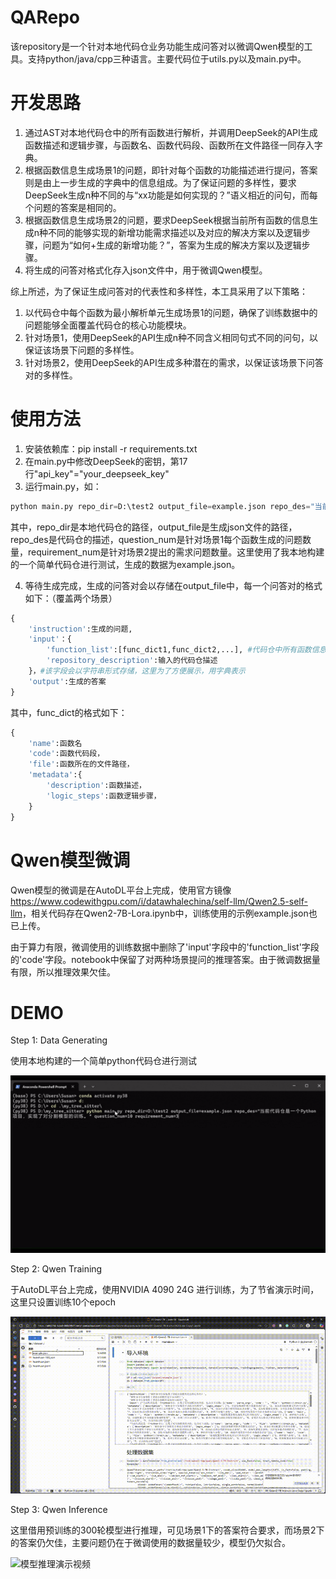 # QARepo
该repository是一个针对本地代码仓业务功能生成问答对以微调Qwen模型的工具。支持python/java/cpp三种语言。主要代码位于utils.py以及main.py中。

# 开发思路
1. 通过AST对本地代码仓中的所有函数进行解析，并调用DeepSeek的API生成函数描述和逻辑步骤，与函数名、函数代码段、函数所在文件路径一同存入字典。
2. 根据函数信息生成场景1的问题，即针对每个函数的功能描述进行提问，答案则是由上一步生成的字典中的信息组成。为了保证问题的多样性，要求DeepSeek生成n种不同的与“xx功能是如何实现的？”语义相近的问句，而每个问题的答案是相同的。
3. 根据函数信息生成场景2的问题，要求DeepSeek根据当前所有函数的信息生成n种不同的能够实现的新增功能需求描述以及对应的解决方案以及逻辑步骤，问题为“如何+生成的新增功能？”，答案为生成的解决方案以及逻辑步骤。
4. 将生成的问答对格式化存入json文件中，用于微调Qwen模型。

综上所述，为了保证生成问答对的代表性和多样性，本工具采用了以下策略：
1. 以代码仓中每个函数为最小解析单元生成场景1的问题，确保了训练数据中的问题能够全面覆盖代码仓的核心功能模块。
1. 针对场景1，使用DeepSeek的API生成n种不同含义相同句式不同的问句，以保证该场景下问题的多样性。
2. 针对场景2，使用DeepSeek的API生成多种潜在的需求，以保证该场景下问答对的多样性。

# 使用方法
1. 安装依赖库：pip install -r requirements.txt
2. 在main.py中修改DeepSeek的密钥，第17行"api_key"="your_deepseek_key"
3. 运行main.py，如： 
```python
python main.py repo_dir=D:\test2 output_file=example.json repo_des="当前代码仓是一个Python项目，实现了对分割模型的训练。" question_num=10 requirement_num=3
```
其中，repo_dir是本地代码仓的路径，output_file是生成json文件的路径，repo_des是代码仓的描述，question_num是针对场景1每个函数生成的问题数量，requirement_num是针对场景2提出的需求问题数量。这里使用了我本地构建的一个简单代码仓进行测试，生成的数据为example.json。

4. 等待生成完成，生成的问答对会以存储在output_file中，每一个问答对的格式如下：（覆盖两个场景）
```python
{
    'instruction':生成的问题,
    'input'：{
        'function_list':[func_dict1,func_dict2,...], #代码仓中所有函数信息的字典列表
        'repository_description':输入的代码仓描述
    }，#该字段会以字符串形式存储，这里为了方便展示，用字典表示
    'output':生成的答案
}
```

其中，func_dict的格式如下：
```python
{
    'name':函数名
    'code':函数代码段，
    'file':函数所在的文件路径，
    'metadata':{
        'description':函数描述，
        'logic_steps':函数逻辑步骤，
    }
}
```

# Qwen模型微调
Qwen模型的微调是在AutoDL平台上完成，使用官方镜像<https://www.codewithgpu.com/i/datawhalechina/self-llm/Qwen2.5-self-llm>，相关代码存在Qwen2-7B-Lora.ipynb中，训练使用的示例example.json也已上传。

由于算力有限，微调使用的训练数据中删除了'input'字段中的'function_list'字段的'code'字段。notebook中保留了对两种场景提问的推理答案。由于微调数据量有限，所以推理效果欠佳。

# DEMO
Step 1: Data Generating

使用本地构建的一个简单python代码仓进行测试

![数据生成演示视频](./数据生成.gif)

Step 2: Qwen Training

于AutoDL平台上完成，使用NVIDIA 4090 24G 进行训练，为了节省演示时间，这里只设置训练10个epoch

![模型训练演示视频](./模型训练.gif)

Step 3: Qwen Inference

这里借用预训练的300轮模型进行推理，可见场景1下的答案符合要求，而场景2下的答案仍欠佳，主要问题仍在于微调使用的数据量较少，模型仍欠拟合。

![模型推理演示视频](./模型推理.gif)
